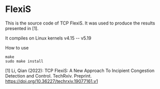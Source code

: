 # FlexiS

This is the source code of TCP FlexiS. It was used to produce the results presented in [1].

It compiles on Linux kernels v4.15 -- v5.19

How to use

    make
    sudo make install

[1] Li, Qian (2022): TCP FlexiS: A New Approach To Incipient Congestion Detection and Control. TechRxiv.
Preprint. https://doi.org/10.36227/techrxiv.19077161.v1

